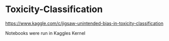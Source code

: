 # Toxicity-Classification
https://www.kaggle.com/c/jigsaw-unintended-bias-in-toxicity-classification

Notebooks were run in Kaggles Kernel
